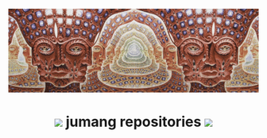 ![psyche](_design/psy.gif)
<h1 align="center"> <img src="https://media.giphy.com/media/mGcNjsfWAjY5AEZNw6/giphy.gif" width="60"> jumang repositories <img src="https://media.giphy.com/media/mGcNjsfWAjY5AEZNw6/giphy.gif" width="60"></h1>

<!-- ```
const jumang = {
    pronouns: "he" | "him",
    born: "28/12/2000",
    askMeAbout: ["web", "sound", "design",
    code: ["go", "cpp", "typescript", "max"],
    technologies: {
        typeScript: ["react js", "next.js", "gatsby.js"],
        backEnd: ["golang", "tsx"m "GCP"],
    },
    currentFocus: null,
    funFact: "love ramen-jiro"
};
``` -->

<!-- ### <img src="https://media.giphy.com/media/mGcNjsfWAjY5AEZNw6/giphy.gif" width="60"> language i use
- dead -->
